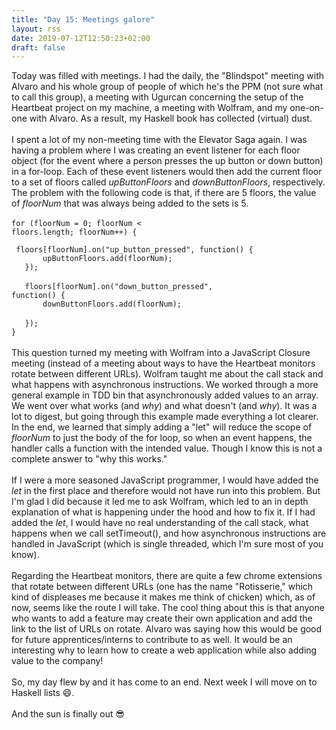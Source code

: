 ```yaml
---
title: "Day 15: Meetings galore"
layout: rss
date: 2019-07-12T12:50:23+02:00
draft: false
---
```

Today was filled with meetings. I had the daily, the "Blindspot" meeting with Alvaro and his whole group of people of which he's the PPM (not sure what to call this group), a meeting with Ugurcan concerning the setup of the Heartbeat project on my machine, a meeting with Wolfram, and my one-on-one with Alvaro. As a result, my Haskell book has collected (virtual) dust.
<br>
<br>
I spent a lot of my non-meeting time with the Elevator Saga again. I was having a problem where I was creating an event listener for each floor object (for the event where a person presses the up button or down button) in a for-loop. Each of these event listeners would then add the current floor to a set of floors called <i>upButtonFloors</i> and <i>downButtonFloors</i>, respectively. The problem with the following code is that, if there are 5 floors, the value of <i>floorNum</i> that was always being added to the sets is 5.
<br>
<br>
<code>for (floorNum = 0; floorNum < floors.length; floorNum++) {</code><br>
<code>&emsp; &emsp;floors[floorNum].on("up_button_pressed", function() {</code><br>
<code>&emsp; &emsp; &emsp; &emsp;upButtonFloors.add(floorNum);</code><br>
<code>&emsp; &emsp;}); </code><br>
<code>&emsp; &emsp;floors[floorNum].on("down_button_pressed", function() {</code><br>
<code>&emsp; &emsp; &emsp; &emsp;downButtonFloors.add(floorNum); </code><br>
<code>&emsp; &emsp;});</code><br>
<code>}</code><br>
<br>
This question turned my meeting with Wolfram into a JavaScript Closure meeting (instead of a meeting about ways to have the Heartbeat monitors rotate between different URLs). Wolfram taught me about the call stack and what happens with asynchronous instructions. We worked through a more general example in TDD bin that asynchronously added values to an array. We went over what works (and <i>why</i>) and what doesn't (and <i>why</i>). It was a lot to digest, but going through this example made everything a lot clearer. In the end, we learned that simply adding a "let" will reduce the scope of <i>floorNum</i> to just the body of the for loop, so when an event happens, the handler calls a function with the intended value. Though I know this is not a complete answer to "why this works."
<br>
<br>
If I were a more seasoned JavaScript programmer, I would have added the <i>let</i> in the first place and therefore would not have run into this problem. But I'm glad I did because it led me to ask Wolfram, which led to an in depth explanation of what is happening under the hood and how to fix it. If I had added the <i>let</i>, I would have no real understanding of the call stack, what happens when we call setTimeout(), and how asynchronous instructions are handled in JavaScript (which is single threaded, which I'm sure most of you know).
<br>
<br>
Regarding the Heartbeat monitors, there are quite a few chrome extensions that rotate between different URLs (one has the name "Rotisserie," which kind of displeases me because it makes me think of chicken) which, as of now, seems like the route I will take. The cool thing about this is that anyone who wants to add a feature may create their own application and add the link to the list of URLs on rotate. Alvaro was saying how this would be good for future apprentices/interns to contribute to as well. It would be an interesting why to learn how to create a web application while also adding value to the company!
<br>
<br>
So, my day flew by and it has come to an end. Next week I will move on to Haskell lists :smile:.
<br>
<br>
And the sun is finally out :sunglasses:
<br>
<br>
<br>
